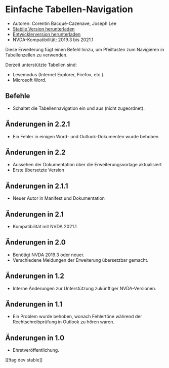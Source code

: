 # Einfache Tabellen-Navigation #

* Autoren: Corentin Bacqué-Cazenave, Joseph Lee
* [Stabile Version herunterladen][1]
* [Entwicklerversion herunterladen][2]
* NVDA-Kompatibilität: 2019.3 bis 2021.1

Diese Erweiterung fügt einen Befehl hinzu, um Pfeiltasten zum Navigieren in
Tabellenzellen zu verwenden.

Derzeit unterstützte Tabellen sind:

* Lesemodus (Internet Explorer, Firefox, etc.).
* Microsoft Word.

## Befehle

* Schaltet die Tabellennavigation ein und aus (nicht zugeordnet).

## Änderungen in 2.2.1

* Ein Fehler in einigen Word- und Outlook-Dokumenten wurde behoben

## Änderungen in 2.2

* Aussehen der Dokumentation über die Erweiterungsvorlage aktualisiert
* Erste übersetzte Version

## Änderungen in 2.1.1

* Neuer Autor in Manifest und Dokumentation

## Änderungen in 2.1

* Kompatibilität mit NVDA 2021.1

## Änderungen in 2.0

* Benötigt NVDA 2019.3 oder neuer.
* Verschiedene Meldungen der Erweiterung übersetzbar gemacht.

## Änderungen in 1.2

* Interne Änderungen zur Unterstützung zukünftiger NVDA-Versionen.

## Änderungen in 1.1

* Ein Problem wurde behoben, wonach Fehlertöne während der
  Rechtschreibprüfung in Outlook zu hören waren.

## Änderungen in 1.0

*   Ehrstveröffentlichung.

[[!tag dev stable]]

[1]: https://addons.nvda-project.org/files/get.php?file=etn

[2]: https://addons.nvda-project.org/files/get.php?file=etn-dev
